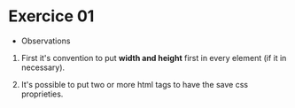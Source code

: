 # Exercice 01 

- Observations 

1. First it's convention to put **width and height** first in every element (if it in necessary).

2. It's possible to put two or more html tags to have the save css proprieties. 

